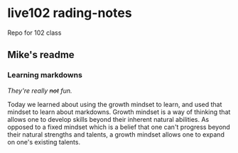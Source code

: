 # live102 rading-notes
Repo for 102 class

## Mike's readme

### **Learning markdowns**

_They're really ~~not~~ fun._

Today we learned about using the growth mindset to learn, and used that mindset to learn about markdowns.
Growth mindset is a way of thinking that allows one to develop skills beyond their inherent natural abilities.
As opposed to a fixed mindset which is a belief that one can't progress beyond their natural strengths and talents, a growth mindset allows one to expand on one's existing talents.  
